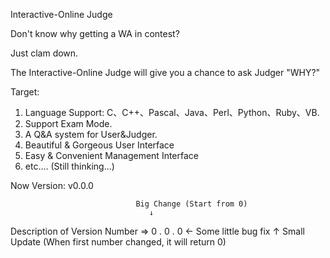 Interactive-Online Judge

Don't know why getting a WA in contest?

Just clam down. 

The Interactive-Online Judge will give you a chance to ask Judger "WHY?"


Target:
1. Language Support: C、C++、Pascal、Java、Perl、Python、Ruby、VB.
2. Support Exam Mode.
3. A Q&A system for User&Judger.
4. Beautiful & Gorgeous User Interface
5. Easy & Convenient Management Interface
6. etc.... (Still thinking...)

Now Version: v0.0.0



                                Big Change (Start from 0)
                                   ↓
Description of Version Number =>   0 . 0 . 0  ← Some little bug fix
                                       ↑
                                    Small Update (When first number changed, it will return 0)
